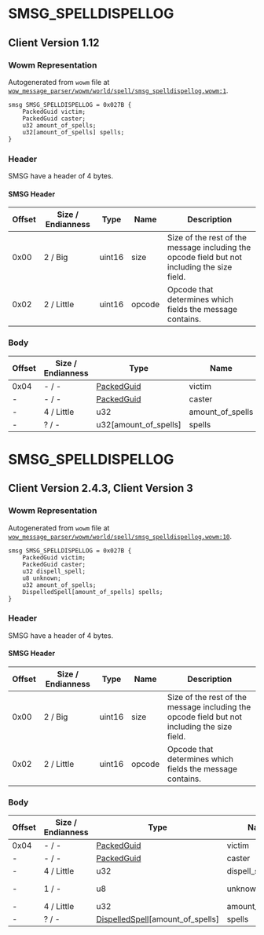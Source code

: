 # SMSG_SPELLDISPELLOG

## Client Version 1.12

### Wowm Representation

Autogenerated from `wowm` file at [`wow_message_parser/wowm/world/spell/smsg_spelldispellog.wowm:1`](https://github.com/gtker/wow_messages/tree/main/wow_message_parser/wowm/world/spell/smsg_spelldispellog.wowm#L1).
```rust,ignore
smsg SMSG_SPELLDISPELLOG = 0x027B {
    PackedGuid victim;
    PackedGuid caster;
    u32 amount_of_spells;
    u32[amount_of_spells] spells;
}
```
### Header

SMSG have a header of 4 bytes.

#### SMSG Header

| Offset | Size / Endianness | Type   | Name   | Description |
| ------ | ----------------- | ------ | ------ | ----------- |
| 0x00   | 2 / Big           | uint16 | size   | Size of the rest of the message including the opcode field but not including the size field.|
| 0x02   | 2 / Little        | uint16 | opcode | Opcode that determines which fields the message contains.|

### Body

| Offset | Size / Endianness | Type | Name | Description | Comment |
| ------ | ----------------- | ---- | ---- | ----------- | ------- |
| 0x04 | - / - | [PackedGuid](../spec/packed-guid.md) | victim |  |  |
| - | - / - | [PackedGuid](../spec/packed-guid.md) | caster |  |  |
| - | 4 / Little | u32 | amount_of_spells |  |  |
| - | ? / - | u32[amount_of_spells] | spells |  |  |

# SMSG_SPELLDISPELLOG

## Client Version 2.4.3, Client Version 3

### Wowm Representation

Autogenerated from `wowm` file at [`wow_message_parser/wowm/world/spell/smsg_spelldispellog.wowm:10`](https://github.com/gtker/wow_messages/tree/main/wow_message_parser/wowm/world/spell/smsg_spelldispellog.wowm#L10).
```rust,ignore
smsg SMSG_SPELLDISPELLOG = 0x027B {
    PackedGuid victim;
    PackedGuid caster;
    u32 dispell_spell;
    u8 unknown;
    u32 amount_of_spells;
    DispelledSpell[amount_of_spells] spells;
}
```
### Header

SMSG have a header of 4 bytes.

#### SMSG Header

| Offset | Size / Endianness | Type   | Name   | Description |
| ------ | ----------------- | ------ | ------ | ----------- |
| 0x00   | 2 / Big           | uint16 | size   | Size of the rest of the message including the opcode field but not including the size field.|
| 0x02   | 2 / Little        | uint16 | opcode | Opcode that determines which fields the message contains.|

### Body

| Offset | Size / Endianness | Type | Name | Description | Comment |
| ------ | ----------------- | ---- | ---- | ----------- | ------- |
| 0x04 | - / - | [PackedGuid](../spec/packed-guid.md) | victim |  |  |
| - | - / - | [PackedGuid](../spec/packed-guid.md) | caster |  |  |
| - | 4 / Little | u32 | dispell_spell |  |  |
| - | 1 / - | u8 | unknown |  | mangosone: unused |
| - | 4 / Little | u32 | amount_of_spells |  |  |
| - | ? / - | [DispelledSpell](dispelledspell.md)[amount_of_spells] | spells |  |  |

